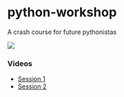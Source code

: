 # python-workshop
A crash course for future pythonistas


[![](http://mybinder.org/badge.svg)](http://mybinder.org/repo/Shiphero/python-workshop)


### Videos

- [Session 1](https://drive.google.com/file/d/1XPu-oGs2KOaCchvs9Fdn_9vo7urxdXW4/view) 
- [Session 2](https://drive.google.com/file/d/1A7jvx_AKf6jOTArPWO9HfqA8dYBDtqyl/view?usp=sharing)